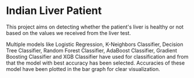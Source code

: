 # Indian Liver Patient

This project aims on detecting whether the patient's liver is healthy or not based on the values we received from the liver test.

Multiple models like Logistic Regression, K-Neighbors Classifier, Decision Tree Classifier, Random Forest Classifier, AdaBoost Classifier, Gradient Boosting Classifier and XGB Classifier have used for classification and from that the model with best accuracy has been selected. Accuracies of these model have been plotted in the bar graph for clear visualization.
